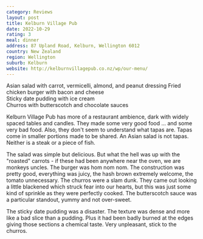 ```yaml
---
category: Reviews
layout: post
title: Kelburn Village Pub
date: 2022-10-29
rating: 3
meal: dinner
address: 87 Upland Road, Kelburn, Wellington 6012
country: New Zealand
region: Wellington
suburb: Kelburn
website: http://kelburnvillagepub.co.nz/wp/our-menu/
---
```

Asian salad with carrot, vermicelli, almond, and peanut dressing 
Fried chicken burger with bacon and cheese  
Sticky date pudding with ice cream  
Churros with butterscotch and chocolate sauces  

Kelburn Village Pub has more of a restaurant ambience, dark with widely spaced tables and candles. They made some very good food ... and some very bad food. Also, they don't seem to understand what tapas are. Tapas come in smaller portions made to be shared. An Asian salad is not tapas. Neither is a steak or a piece of fish. 

The salad was simple but delicious. But what the hell was up with the "roasted" carrots - if these had been anywhere near the oven, we are monkeys uncles. The burger was hom nom nom. The construction was pretty good, everything was juicy, the hash brown extremely welcome, the tomato unnecessary. The churros were a slam dunk. They came out looking a little blackened which struck fear into our hearts, but this was just some kind of sprinkle as they were perfectly cooked. The butterscotch sauce was a particular standout, yummy and not over-sweet. 

The sticky date pudding was a disaster. The texture was dense and more like a bad slice than a pudding. Plus it had been badly burned at the edges giving those sections a chemical taste. Very unpleasant, stick to the churros. 
